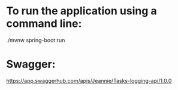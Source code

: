 # To run the application using a command line:
./mvnw spring-boot:run

# Swagger:
https://app.swaggerhub.com/apis/Jeannie/Tasks-logging-api/1.0.0
